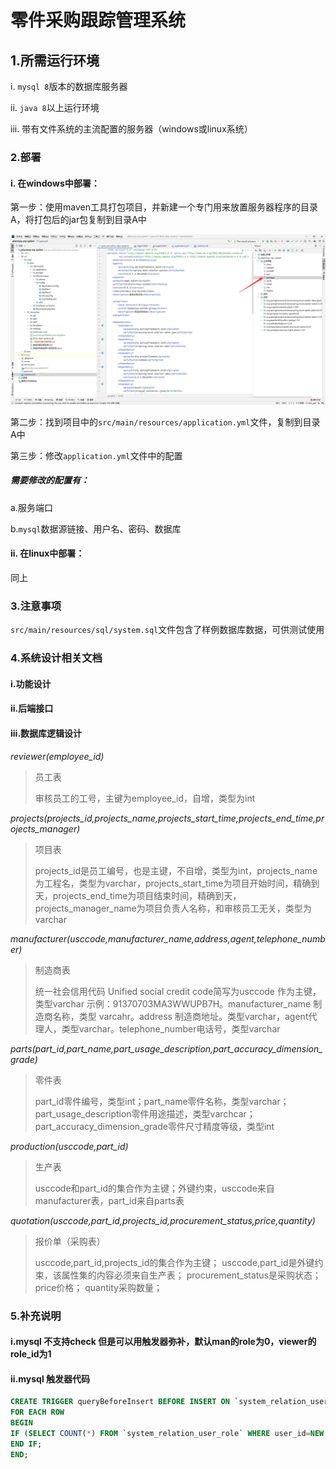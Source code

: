 零件采购跟踪管理系统
=================

## 1.所需运行环境

i. `mysql 8`版本的数据库服务器

ii. `java 8`以上运行环境

iii. 带有文件系统的主流配置的服务器（windows或linux系统）

### 2.部署

#### i. 在windows中部署：

第一步：使用maven工具打包项目，并新建一个专门用来放置服务器程序的目录A，将打包后的jar包复制到目录A中

![img.png](./imgs/img.png)

第二步：找到项目中的`src/main/resources/application.yml`文件，复制到目录A中

第三步：修改`application.yml`文件中的配置

##### 需要修改的配置有：

a.服务端口

b.`mysql`数据源链接、用户名、密码、数据库

#### ii. 在linux中部署：

同上

### 3.注意事项

`src/main/resources/sql/system.sql`文件包含了样例数据库数据，可供测试使用

### 4.系统设计相关文档

#### i.功能设计

#### ii.后端接口



#### iii.数据库逻辑设计

*reviewer(employee_id)* 

> 员工表 
> 
> 审核员工的工号，主键为employee_id，自增，类型为int

*projects(projects_id,projects_name,projects_start_time,projects_end_time,projects_manager)*

> 项目表 
> 
> projects_id是员工编号，也是主键，不自增，类型为int，projects_name为工程名，类型为varchar，projects_start_time为项目开始时间，精确到天，projects_end_time为项目结束时间，精确到天，projects_manager_name为项目负责人名称，和审核员工无关，类型为varchar

*manufacturer(usccode,manufacturer_name,address,agent,telephone_number)*

> 制造商表
> 
> 统一社会信用代码 Unified social credit code简写为usccode 作为主键，类型varchar 示例：91370703MA3WWUPB7H。manufacturer_name 制造商名称，类型 varcahr。address 制造商地址。类型varchar，agent代理人，类型varchar。telephone_number电话号，类型varchar

*parts(part_id,part_name,part_usage_description,part_accuracy_dimension_grade)*

> 零件表
> 
> part_id零件编号，类型int；part_name零件名称，类型varchar；part_usage_description零件用途描述，类型varchcar；part_accuracy_dimension_grade零件尺寸精度等级，类型int

*production(usccode,part_id)*

>生产表
>  
> usccode和part_id的集合作为主键；外键约束，usccode来自manufacturer表，part_id来自parts表

*quotation(usccode,part_id,projects_id,procurement_status,price,quantity)*
> 
> 报价单（采购表）
> 
> usccode,part_id,projects_id的集合作为主键；
> usccode,part_id是外键约束，该属性集的内容必须来自生产表；
> procurement_status是采购状态；
> price价格；
> quantity采购数量；

### 5.补充说明

#### i.mysql 不支持check 但是可以用触发器弥补，默认man的role为0，viewer的role_id为1

#### ii.mysql 触发器代码
```sql
CREATE TRIGGER queryBeforeInsert BEFORE INSERT ON `system_relation_user_role`
FOR EACH ROW
BEGIN
IF (SELECT COUNT(*) FROM `system_relation_user_role` WHERE user_id=NEW.user_id AND role_id=NEW.role_id) THEN
END IF;
END;
```